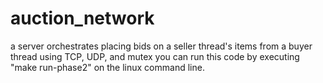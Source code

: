 # auction_network
 a server orchestrates placing bids on a seller thread's items from a buyer thread using TCP, UDP, and mutex
 you can run this code by executing "make run-phase2" on the linux command line.
